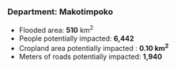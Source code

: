### Department: Makotimpoko
- Flooded area: **510** km<sup>2</sup>
- People potentially impacted: **6,442**
- Cropland area potentially impacted : **0.10 km<sup>2</sup>**
- Meters of roads potentially impacted: **1,940**

